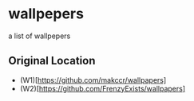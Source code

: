 # wallpepers
a list of wallpepers
## Original Location
- (W1)[https://github.com/makccr/wallpapers] 
- (W2)[https://github.com/FrenzyExists/wallpapers] 
